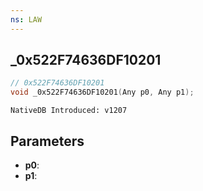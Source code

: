 ```yaml
---
ns: LAW
---
```

## _0x522F74636DF10201

```c
// 0x522F74636DF10201
void _0x522F74636DF10201(Any p0, Any p1);
```

```
NativeDB Introduced: v1207
```

## Parameters
* **p0**:
* **p1**:
